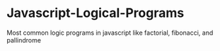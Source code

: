 # Javascript-Logical-Programs
Most common logic programs in javascript like factorial, fibonacci, and pallindrome
